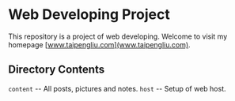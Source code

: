 # Web Developing Project

This repository is a project of web developing. Welcome to visit my homepage [www.taipengliu.com](www.taipengliu.com).

## Directory Contents

`content` -- All posts, pictures and notes.
`host` -- Setup of web host.
